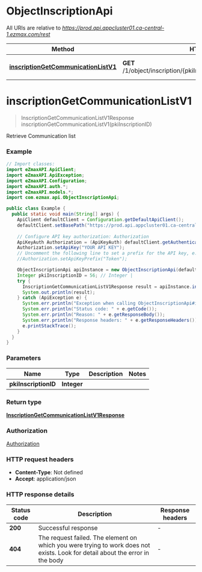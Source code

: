 # ObjectInscriptionApi

All URIs are relative to *https://prod.api.appcluster01.ca-central-1.ezmax.com/rest*

| Method | HTTP request | Description |
|------------- | ------------- | -------------|
| [**inscriptionGetCommunicationListV1**](ObjectInscriptionApi.md#inscriptionGetCommunicationListV1) | **GET** /1/object/inscription/{pkiInscriptionID}/getCommunicationList | Retrieve Communication list |


<a id="inscriptionGetCommunicationListV1"></a>
# **inscriptionGetCommunicationListV1**
> InscriptionGetCommunicationListV1Response inscriptionGetCommunicationListV1(pkiInscriptionID)

Retrieve Communication list



### Example
```java
// Import classes:
import eZmaxAPI.ApiClient;
import eZmaxAPI.ApiException;
import eZmaxAPI.Configuration;
import eZmaxAPI.auth.*;
import eZmaxAPI.models.*;
import com.ezmax.api.ObjectInscriptionApi;

public class Example {
  public static void main(String[] args) {
    ApiClient defaultClient = Configuration.getDefaultApiClient();
    defaultClient.setBasePath("https://prod.api.appcluster01.ca-central-1.ezmax.com/rest");
    
    // Configure API key authorization: Authorization
    ApiKeyAuth Authorization = (ApiKeyAuth) defaultClient.getAuthentication("Authorization");
    Authorization.setApiKey("YOUR API KEY");
    // Uncomment the following line to set a prefix for the API key, e.g. "Token" (defaults to null)
    //Authorization.setApiKeyPrefix("Token");

    ObjectInscriptionApi apiInstance = new ObjectInscriptionApi(defaultClient);
    Integer pkiInscriptionID = 56; // Integer | 
    try {
      InscriptionGetCommunicationListV1Response result = apiInstance.inscriptionGetCommunicationListV1(pkiInscriptionID);
      System.out.println(result);
    } catch (ApiException e) {
      System.err.println("Exception when calling ObjectInscriptionApi#inscriptionGetCommunicationListV1");
      System.err.println("Status code: " + e.getCode());
      System.err.println("Reason: " + e.getResponseBody());
      System.err.println("Response headers: " + e.getResponseHeaders());
      e.printStackTrace();
    }
  }
}
```

### Parameters

| Name | Type | Description  | Notes |
|------------- | ------------- | ------------- | -------------|
| **pkiInscriptionID** | **Integer**|  | |

### Return type

[**InscriptionGetCommunicationListV1Response**](InscriptionGetCommunicationListV1Response.md)

### Authorization

[Authorization](../README.md#Authorization)

### HTTP request headers

 - **Content-Type**: Not defined
 - **Accept**: application/json

### HTTP response details
| Status code | Description | Response headers |
|-------------|-------------|------------------|
| **200** | Successful response |  -  |
| **404** | The request failed. The element on which you were trying to work does not exists. Look for detail about the error in the body |  -  |


